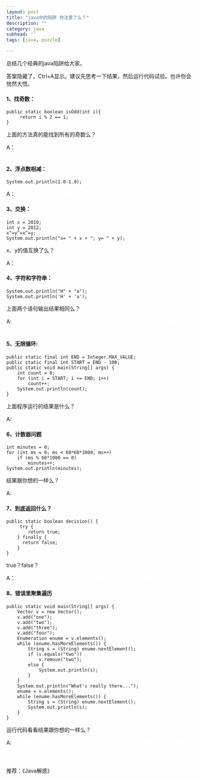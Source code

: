 ```yaml
---
layout: post
title: "java中的陷阱 你注意了么？"
description: ""
category: java
subhead: ''
tags: [java, puzzle]

---
```


总结几个经典的java陷阱给大家。

答案隐藏了，Ctrl+A显示。建议先思考一下结果，然后运行代码试验。也许你会恍然大悟。

#### 1、找奇数：
 
    public static boolean isOdd(int i){  
         return i % 2 == 1;  
    } 
 
上面的方法真的能找到所有的奇数么？

A：<span style="color:#fff;">没有考虑到负数问题，如果传参是负数，那么永远不能得到结果！应该是：return i % 2 != 0;</span>

#### 2、浮点数相减：
    System.out.println(2.0-1.9);  
A：<span style="color:#fff;">不会，精度问题。正确做法：用decimal。</span>

#### 3、交换：
    int x = 2010; 
    int y = 2012; 
    x^=y^=x^=y;
    System.out.println("x= " + x + "; y= " + y);
x、y的值互换了么？

A：<span style="color:#fff;">没有，java运算顺序是从左到右的，应该这么写：y=(x^= (y^= x))^ y;</span>

#### 4、字符和字符串：
    System.out.println("H" + "a");
    System.out.println('H' + 'a');
上面两个语句输出结果相同么？

A:<span style="color:#fff;">不相同，字符会被转换成在数字。所以第一句输出：Ha，第二句输出两个字符的assii码相加的数字。</span>

#### 5、无限循环:
    public static final int END = Integer.MAX_VALUE; 
    public static final int START = END - 100; 
    public static void main(String[] args) {
	    int count = 0; 
	    for (int i = START; i <= END; i++) 
		    count++; 
	    System.out.println(count); 
	}
上面程序运行的结果是什么？

A:<span style="color:#fff;">无限循环。将i&lt;=END改成i&lt;END？为什么呢？你知道的，呵呵！</span>

#### 6、计数器问题

    int minutes = 0;   
    for (int ms = 0; ms < 60*60*1000; ms++)   
        if (ms % 60*1000 == 0)   
            minutes++;   
    System.out.println(minutes);  
 
结果跟你想的一样么？

A:<span style="color:#fff;">括号问题，不多说！</span>

#### 7、到底返回什么？

    public static boolean decision() {   
         try {   
            return true;   
        } finally {   
          return false;   
        }   
    }   
 
true？false？

A：<span style="color:#fff;">一般情况下，不管怎么说try/catch代码块中，finally总是最后被执行的。</span>

#### 8、错误里聚集遍历

    public static void main(String[] args) {  
        Vector v = new Vector();  
        v.add("one");  
        v.add("two");  
        v.add("three");  
        v.add("four");  
        Enumeration enume = v.elements();  
        while (enume.hasMoreElements()) {  
            String s = (String) enume.nextElement();  
            if (s.equals("two"))  
                v.remove("two");  
            else {  
                System.out.println(s);  
            }  
        }  
        System.out.println("What's really there...");  
        enume = v.elements();  
        while (enume.hasMoreElements()) {  
            String s = (String) enume.nextElement();  
            System.out.println(s);  
        }  
    }  
 
运行代码看看结果跟你想的一样么？

A:<span style="color:#fff;">一般不建议在遍历聚集的时候对聚集进行操作。为什么结果是这样呢？看JDK源码能得到答案。Enumeration没有实现Fail Fast操作，如果换成ArrayList，上面的代码可能会出错。《java与模式》迭代子（iterator）介绍了。</span>

推荐：《Java解惑》




